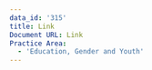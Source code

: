 ```yaml
---
data_id: '315'
title: Link
Document URL: Link
Practice Area:
  - 'Education, Gender and Youth'
---
```

